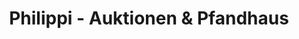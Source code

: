 ---
title: "Philippi - Auktionen & Pfandhaus"
url: /wirges/philippi-auktionen-und-pfandhaus/
shop: Auktionshaus
---